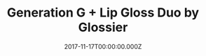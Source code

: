 ---
campaign-uuid: "c-1eddeb85-fb09-48d9-ade2-7687e58edcd5"
type: "Product"
category: "Gifts"
date: "2017-11-17T00:00:00.000Z"
end-date: "2017-12-21T00:00:00.000Z"
disable-form: false
is_promoted: false
has_entry_page: false
title: "Generation G + Lip Gloss Duo by Glossier"
competition-description: "Adaptable colour + cushiony shine. Wear them on their own,\
  \ or layer together for extra impact. Generation G gives the look of just-blotted\
  \ lipstick minus the blot, in shades that adapt to you - not the other way around."
banner-img: "glossier-main_image.jpg"
logo-left-href: "https://www.glossier.com/products/generation-g-lip-gloss-duo"
logo-left-image: "glossier-logo.jpg"
logo-left-title: "Glossier"
has-winner: false
country-restrictions:
- "GB"
---